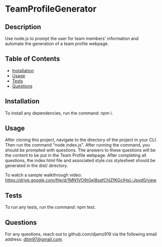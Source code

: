# TeamProfileGenerator

## Description
Use node.js to prompt the user for team members' information and automate the generation of a team profile webpage.

## Table of Contents
  * [Installation](#installation)
  * [Usage](#usage)
  * [Tests](#tests)
  * [Questions](#questions)

## Installation
To install any dependencies, run the command: npm i.

## Usage
After cloning this project, navigate to the directory of the project in your CLI. Then run the command "node index.js". After running the command, you should be prompted with questions. The answers to these questions will be the content to be put in the Team Profile webpage. After completing all questions, the index.html file and associated style.css stylesheet should be generated in the dist/ directory.

To watch a sample walkthrough video: https://drive.google.com/file/d/1MN1VO9tGel8safChIZfKGcIHxL-Jpyd0/view

## Tests
To run any tests, run the command: npm test.

## Questions
For any questions, reach out to github.com/djamz919 via the following email address: djtm97@gmail.com.

